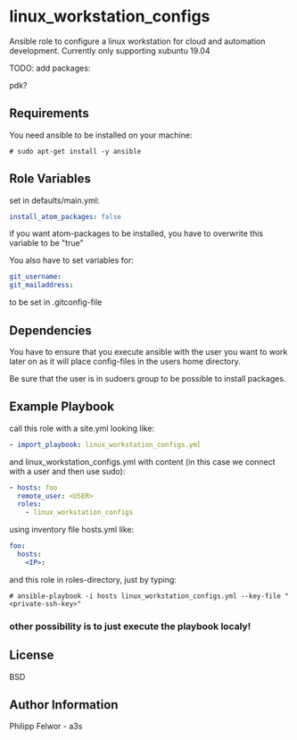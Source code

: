 linux_workstation_configs
=========

Ansible role to configure a linux workstation for cloud and automation development.
Currently only supporting xubuntu 19.04

TODO:
add packages:

pdk?

Requirements
------------

You need ansible to be installed on your machine:

```console
# sudo apt-get install -y ansible
```

Role Variables
--------------

set in defaults/main.yml:

```yaml
install_atom_packages: false
```
if you want atom-packages to be installed, you have to overwrite this variable to be "true"

You also have to set variables for:

```yaml
git_username:
git_mailaddress:
```

to be set in .gitconfig-file

Dependencies
------------

You have to ensure that you execute ansible with the user you want to work later on as it will place config-files in the users home directory.

Be sure that the user is in sudoers group to be possible to install packages.

Example Playbook
----------------

call this role with a site.yml looking like:

```yaml
- import_playbook: linux_workstation_configs.yml
```

and linux_workstation_configs.yml with content (in this case we connect with a user and then use sudo):

```yaml
- hosts: foo
  remote_user: <USER>
  roles:
    - linux_workstation_configs
```

using inventory file hosts.yml like:

```yaml
foo:
  hosts:
    <IP>:
```

and this role in roles-directory, just by typing:

```console
# ansible-playbook -i hosts linux_workstation_configs.yml --key-file "<private-ssh-key>"
```

### other possibility is to just execute the playbook localy!

License
-------

BSD

Author Information
------------------

Philipp Felwor - a3s
